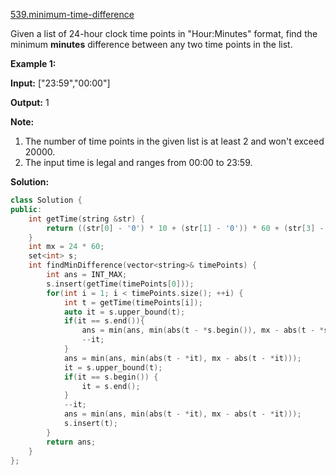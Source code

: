 [539.minimum-time-difference](https://leetcode.com/problems/minimum-time-difference/)  

Given a list of 24-hour clock time points in "Hour:Minutes" format, find the minimum **minutes** difference between any two time points in the list.

**Example 1:**  

  
**Input:** \["23:59","00:00"\]
  
**Output:** 1
  

**Note:**  

1.  The number of time points in the given list is at least 2 and won't exceed 20000.
2.  The input time is legal and ranges from 00:00 to 23:59.  



**Solution:**  

```cpp
class Solution {
public:
    int getTime(string &str) {
        return ((str[0] - '0') * 10 + (str[1] - '0')) * 60 + (str[3] - '0') * 10 + str[4] - '0';
    }
    int mx = 24 * 60;
    set<int> s;
    int findMinDifference(vector<string>& timePoints) {
        int ans = INT_MAX;
        s.insert(getTime(timePoints[0]));
        for(int i = 1; i < timePoints.size(); ++i) {
            int t = getTime(timePoints[i]);
            auto it = s.upper_bound(t);
            if(it == s.end()){
                ans = min(ans, min(abs(t - *s.begin()), mx - abs(t - *s.begin())));
                --it;
            }
            ans = min(ans, min(abs(t - *it), mx - abs(t - *it)));
            it = s.upper_bound(t);
            if(it == s.begin()) {
                it = s.end();
            }
            --it;
            ans = min(ans, min(abs(t - *it), mx - abs(t - *it)));
            s.insert(t);
        }
        return ans;
    }
};
```
      